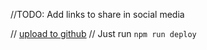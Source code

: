 //TODO: Add links to share in social media

// [upload to github](https://www.youtube.com/watch?v=Q9n2mLqXFpU&t=528s&ab_channel=PedroTech)
// Just run `npm run deploy`
